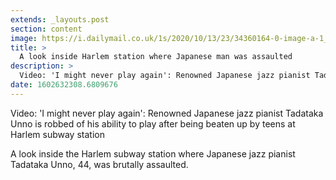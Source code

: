 ```yaml
--- 
extends: _layouts.post 
section: content 
image: https://i.dailymail.co.uk/1s/2020/10/13/23/34360164-0-image-a-1_1602628628227.jpg 
title: > 
  A look inside Harlem station where Japanese man was assaulted 
description: > 
  Video: 'I might never play again': Renowned Japanese jazz pianist Tadataka Unno is robbed of his ability to play after being beaten up by teens at Harlem subway stationA look inside the Harlem subway station where Japanese jazz pianist Tadataka Unno, 44, was brutally assaulted. 
date: 1602632308.6809676 
--- 
```

Video: 'I might never play again': Renowned Japanese jazz pianist Tadataka Unno is robbed of his ability to play after being beaten up by teens at Harlem subway station

A look inside the Harlem subway station where Japanese jazz pianist Tadataka Unno, 44, was brutally assaulted.